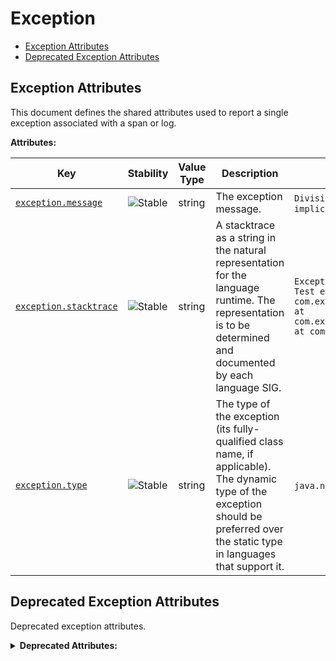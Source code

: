 <!-- NOTE: THIS FILE IS AUTOGENERATED. DO NOT EDIT BY HAND. -->
<!-- see templates/registry/markdown/attribute_namespace.md.j2 -->

# Exception

- [Exception Attributes](#exception-attributes)
- [Deprecated Exception Attributes](#deprecated-exception-attributes)

## Exception Attributes

This document defines the shared attributes used to report a single exception associated with a span or log.

**Attributes:**

| Key | Stability | Value Type | Description | Example Values |
|---|---|---|---|---|
| <a id="exception-message" href="#exception-message">`exception.message`</a> | ![Stable](https://img.shields.io/badge/-stable-lightgreen) | string | The exception message. | `Division by zero`; `Can't convert 'int' object to str implicitly` |
| <a id="exception-stacktrace" href="#exception-stacktrace">`exception.stacktrace`</a> | ![Stable](https://img.shields.io/badge/-stable-lightgreen) | string | A stacktrace as a string in the natural representation for the language runtime. The representation is to be determined and documented by each language SIG. | `Exception in thread "main" java.lang.RuntimeException: Test exception\n at com.example.GenerateTrace.methodB(GenerateTrace.java:13)\n at com.example.GenerateTrace.methodA(GenerateTrace.java:9)\n at com.example.GenerateTrace.main(GenerateTrace.java:5)` |
| <a id="exception-type" href="#exception-type">`exception.type`</a> | ![Stable](https://img.shields.io/badge/-stable-lightgreen) | string | The type of the exception (its fully-qualified class name, if applicable). The dynamic type of the exception should be preferred over the static type in languages that support it. | `java.net.ConnectException`; `OSError` |

## Deprecated Exception Attributes

Deprecated exception attributes.

<details>
<summary><b>Deprecated Attributes:</b></summary>

| Key | Value Type | Summary | Example Values | Deprecation Explanation |
|---|---|---|---|---|
| <a id="exception-escaped" href="#exception-escaped">`exception.escaped`</a> | boolean | Indicates that the exception is escaping the scope of the span. |  |  It's no longer recommended to record exceptions that are handled and do not escape the scope of a span.  |

</details>
